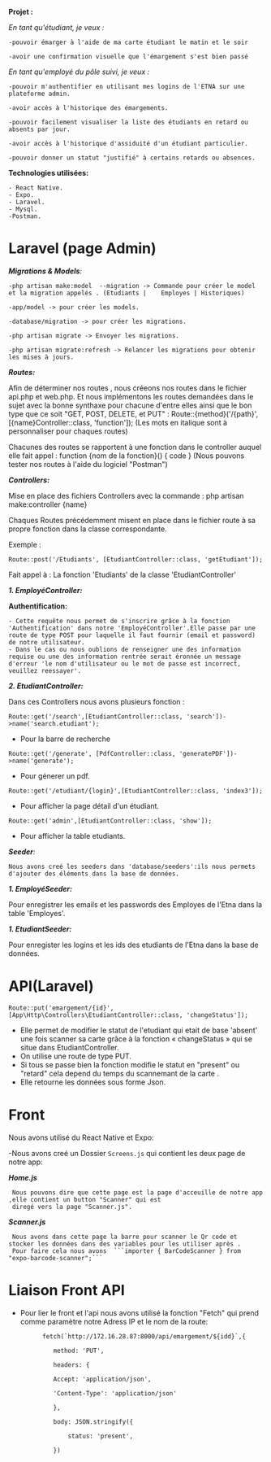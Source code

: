 **Projet :**

_En tant qu'étudiant, je veux :_

    -pouvoir émarger à l'aide de ma carte étudiant le matin et le soir

    -avoir une confirmation visuelle que l'émargement s'est bien passé

_En tant qu'employé du pôle suivi, je veux :_

    -pouvoir m'authentifier en utilisant mes logins de l'ETNA sur une plateforme admin.

    -avoir accès à l'historique des émargements.

    -pouvoir facilement visualiser la liste des étudiants en retard ou absents par jour.

    -avoir accès à l'historique d'assiduité d'un étudiant particulier.

    -pouvoir donner un statut "justifié" à certains retards ou absences.
**Technologies utilisées:**

    - React Native.
    - Expo.
    - Laravel.
    - Mysql.
    -Postman.

# Laravel (page Admin)

_**Migrations & Models**:_

    -php artisan make:model  --migration -> Commande pour créer le model et la migration appelés . (Etudiants |    Employes | Historiques)

    -app/model -> pour créer les models.

    -database/migration -> pour créer les migrations.

    -php artisan migrate -> Envoyer les migrations.

    -php artisan migrate:refresh -> Relancer les migrations pour obtenir les mises à jours.
 _**Routes:**_


Afin de déterminer nos routes , nous créeons nos routes dans le fichier api.php et web.php. Et nous implémentons les routes demandées dans le sujet avec la bonne synthaxe pour chacune d'entre elles ainsi que le bon type que ce soit "GET, POST, DELETE, et PUT" :
Route::{method}('/{path}', [{name}Controller::class, 'function']);
(Les mots en italique sont à personnaliser pour chaques routes)


Chacunes des routes se rapportent à une fonction dans le controller auquel elle fait appel :
function {nom de la fonction}() {
    code
}
(Nous pouvons tester nos routes à l'aide du logiciel "Postman")

_**Controllers:**_


Mise en place des fichiers Controllers avec la commande :
php artisan make:controller {name}


Chaques Routes précédemment misent en place dans le fichier route à sa propre fonction dans la classe correspondante.


Exemple :

```Route::post('/Etudiants', [EtudiantController::class, 'getEtudiant']);```

Fait appel à : La fonction 'Etudiants' de la classe 'EtudiantController'

_**1. EmployéController:**_

**Authentification:**

    - Cette requête nous permet de s'inscrire grâce à la fonction 'Authentification' dans notre 'EmployéController'.Elle passe par une route de type POST pour laquelle il faut fournir (email et password) de notre utilisateur.
    - Dans le cas ou nous oublions de renseigner une des information requise ou une des information rentrée serait éronnée un message d'erreur 'le nom d'utilisateur ou le mot de passe est incorrect, veuillez reessayer'.

_**2. EtudiantController:**_

Dans ces Controllers nous avons plusieurs fonction :

```Route::get('/search',[EtudiantController::class, 'search'])->name('search.etudiant');```

-  Pour la barre de recherche

```Route::get('/generate', [PdfController::class, 'generatePDF'])->name('generate');```

-  Pour génerer un pdf.

```Route::get('/etudiant/{login}',[EtudiantController::class, 'index3']);```

-  Pour afficher la page détail d'un étudiant.

```Route::get('admin',[EtudiantController::class, 'show']);```

-  Pour  afficher la table etudiants.


_**Seeder**:_

    Nous avons creé les seeders dans 'database/seeders':ils nous permets d'ajouter des éléments dans la base de données.

_**1. EmployéSeeder:**_

Pour enregistrer les emails et les passwords des Employes de l'Etna dans la table 'Employes'.

_**1. EtudiantSeeder:**_

Pour enregister les logins et les ids des etudiants de l'Etna dans la base de données.

# API(Laravel)

```Route::put('emargement/{id}', [App\Http\Controllers\EtudiantController::class, 'changeStatus']);```

-  Elle permet de modifier le statut de l'etudiant qui etait de base 'absent' une fois scanner sa carte grâce à la fonction « changeStatus » qui se situe dans EtudiantController. 
-  On utilise une route de type PUT.
-  Si tous se passe bien la fonction modifie le statut en "present" ou "retard"  cela depend  du temps  du scannemant de la carte .
-   Elle retourne les données sous forme Json.

# Front

Nous avons utilisé du React Native et Expo:

-Nous avons creé un Dossier ```Screens.js``` qui contient les deux page de notre app:

_**Home.js**_

     Nous pouvons dire que cette page est la page d'acceuille de notre app ,elle contient un button "Scanner" qui est 
     diregé vers la page "Scanner.js".

_**Scanner.js**_
     
     Nous avons dans cette page la barre pour scanner le Qr code et stocker les données dans des variables pour les utiliser après .
     Pour faire cela nous avons  ```importer { BarCodeScanner } from "expo-barcode-scanner";```

#  Liaison Front API

-  Pour lier le front et l'api nous avons utilisé la fonction "Fetch" qui prend comme paramètre notre Adress IP et le nom de la route: 

             fetch(`http://172.16.28.87:8000/api/emargement/${idd}`,{

                method: 'PUT',

                headers: {

                Accept: 'application/json',

                'Content-Type': 'application/json'

                },

                body: JSON.stringify({

                    status: 'present',

                })

    

